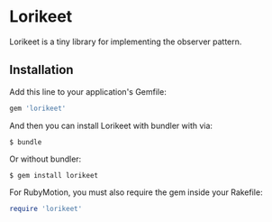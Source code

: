 Lorikeet
========

Lorikeet is a tiny library for implementing the observer pattern.

Installation
------------

Add this line to your application's Gemfile:

```ruby
gem 'lorikeet'
```

And then you can install Lorikeet with bundler with via:

    $ bundle

Or without bundler:

    $ gem install lorikeet

For RubyMotion, you must also require the gem inside your Rakefile:

```ruby
require 'lorikeet'
```